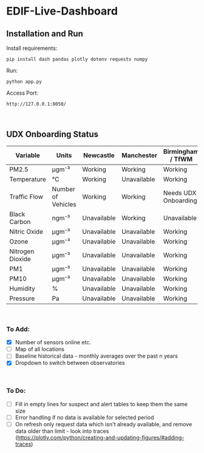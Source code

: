 # EDIF-Live-Dashboard
## Installation and Run
Install requirements:

    pip install dash pandas plotly dotenv requests numpy

Run: 
    
    python app.py

Access Port:

    http://127.0.0.1:8050/

<br>

## UDX Onboarding Status

| Variable         | Units              | Newcastle    | Manchester   | Birmingham / TfWM    | Hull | Sheffield |
| ---------------- | ------------------ | ------------ | ------------ | -------------------- | ---- | --------- |
| PM2.5            | μgm⁻³              | Working      | Working      | Working              |      |           |
| Temperature      | °C                 | Working      | Unavailable  | Working              |      |           |
| Traffic Flow     | Number of Vehicles | Working      | Working      | Needs UDX Onboarding |      |           |
| Black Carbon     | ngm⁻³              | Unavailable  | Working      | Unavailable          |      |           |
| Nitric Oxide     | μgm⁻³              | Unavailable  | Unavailable  | Working              |      |           |
| Ozone            | μgm⁻³              | Unavailable  | Unavailable  | Working              |      |           |
| Nitrogen Dioxide | μgm⁻³              | Unavailable  | Unavailable  | Working              |      |           |
| PM1              | μgm⁻³              | Unavailable  | Unavailable  | Working              |      |           |
| PM10             | μgm⁻³              | Unavailable  | Unavailable  | Working              |      |           |
| Humidity         | %                  | Unavailable  | Unavailable  | Working              |      |           |
| Pressure         | Pa                 | Unavailable  | Unavailable  | Working              |      |           |


<br>

### To Add:
- [x] Number of sensors online etc.
- [ ] Map of all locations
- [ ] Baseline historical data - monthly averages over the past n years
- [x] Dropdown to switch between observatories

<br>

### To Do:
- [ ] Fill in empty lines for suspect and alert tables to keep them the same size
- [ ] Error handling if no data is available for selected period
- [ ] On refresh only request data which isn't already available, and remove data older than limit - look into traces (https://plotly.com/python/creating-and-updating-figures/#adding-traces)
